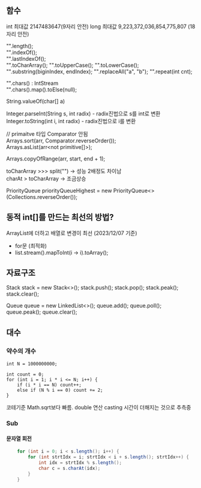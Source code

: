 ## 함수

int 최대값 2147483647(9자리 안전)
long 최대값 9,223,372,036,854,775,807 (18자리 안전)

"".length();  
"".indexOf();  
"".lastIndexOf();  
"".toCharArray();
"".toUpperCase();
"".toLowerCase();
"".substring(biginIndex, endIndex);
"".replaceAll("a", "b");
"".repeat(int cnt);  

"".chars() : IntStream  
"".chars().map().toElse(null);  

String.valueOf(char[] a)  

Integer.parseInt(String s, int radix) - radix진법으로 s를 int로 변환
Integer.toString(int i, int radix) - radix진법으로 i를 변환


// primaitve 타입 Comparator 안됨  
Arrays.sort(arr, Comparator.reverseOrder());  
Arrays.asList(arr<not primitive[]>);  

Arrays.copyOfRange(arr, start, end + 1);

toCharArray >>> split("") -> 성능 2배정도 차이남  
charAt > toCharArray -> 조금상승  


PriorityQueue<Integer> priorityQueueHighest = new PriorityQueue<>(Collections.reverseOrder());  

## 동적 int[]를 만드는 최선의 방법?
 ArrayList에 더하고 배열로 변경이 최선 (2023/12/07 기준)
* for문 (최적화)
* list.stream().mapToInt(i -> i).toArray();


## 자료구조

Stack<Integer> stack = new Stack<>();
stack.push();
stack.pop();
stack.peak();
stack.clear();

Queue<Integer> queue = new LinkedList<>();
queue.add();
queue.poll();
queue.peak();
queue.clear();

## 대수

### 약수의 개수
```
int N = 1000000000;

int count = 0;
for (int i = 1; i * i <= N; i++) {
	if (i * i == N) count++;
	else if (N % i == 0) count += 2;
}
```
코테기준 Math.sqrt보다 빠름. double 연산 casting 시간이 더해지는 것으로 추측중






### Sub
#### 문자열 회전
```java
    for (int i = 0; i < s.length(); i++) {
        for (int strtIdx = i; strtIdx < i + s.length(); strtIdx++) {
            int idx = strtIdx % s.length();
            char c = s.charAt(idx);
        }
    }
```
